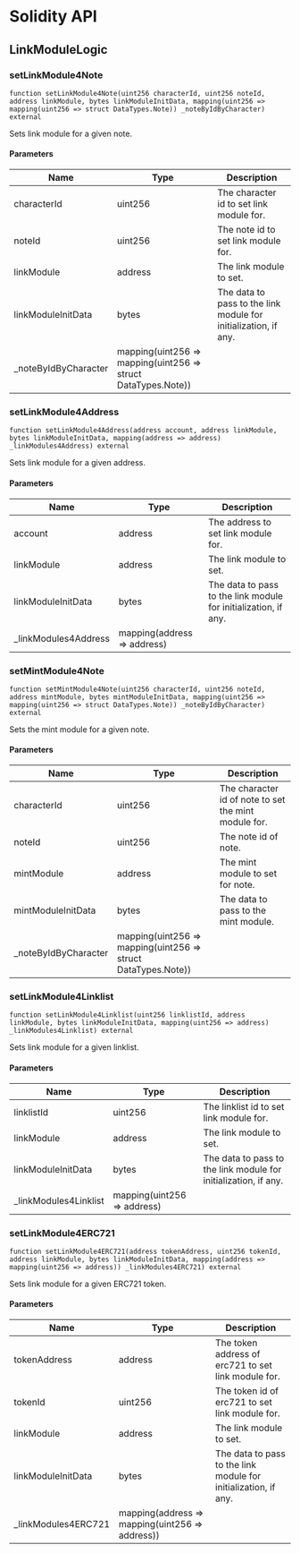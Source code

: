 # Solidity API

## LinkModuleLogic

### setLinkModule4Note

```solidity
function setLinkModule4Note(uint256 characterId, uint256 noteId, address linkModule, bytes linkModuleInitData, mapping(uint256 => mapping(uint256 => struct DataTypes.Note)) _noteByIdByCharacter) external
```

Sets link module for a given note.

#### Parameters

| Name | Type | Description |
| ---- | ---- | ----------- |
| characterId | uint256 | The character id to set link module for. |
| noteId | uint256 | The note id to set link module for. |
| linkModule | address | The link module to set. |
| linkModuleInitData | bytes | The data to pass to the link module for initialization, if any. |
| _noteByIdByCharacter | mapping(uint256 &#x3D;&gt; mapping(uint256 &#x3D;&gt; struct DataTypes.Note)) |  |

### setLinkModule4Address

```solidity
function setLinkModule4Address(address account, address linkModule, bytes linkModuleInitData, mapping(address => address) _linkModules4Address) external
```

Sets link module for a given address.

#### Parameters

| Name | Type | Description |
| ---- | ---- | ----------- |
| account | address | The address to set link module for. |
| linkModule | address | The link module to set. |
| linkModuleInitData | bytes | The data to pass to the link module for initialization, if any. |
| _linkModules4Address | mapping(address &#x3D;&gt; address) |  |

### setMintModule4Note

```solidity
function setMintModule4Note(uint256 characterId, uint256 noteId, address mintModule, bytes mintModuleInitData, mapping(uint256 => mapping(uint256 => struct DataTypes.Note)) _noteByIdByCharacter) external
```

Sets the mint module for a given note.

#### Parameters

| Name | Type | Description |
| ---- | ---- | ----------- |
| characterId | uint256 | The character id of note to set the mint module for. |
| noteId | uint256 | The note id of note. |
| mintModule | address | The mint module to set for note. |
| mintModuleInitData | bytes | The data to pass to the mint module. |
| _noteByIdByCharacter | mapping(uint256 &#x3D;&gt; mapping(uint256 &#x3D;&gt; struct DataTypes.Note)) |  |

### setLinkModule4Linklist

```solidity
function setLinkModule4Linklist(uint256 linklistId, address linkModule, bytes linkModuleInitData, mapping(uint256 => address) _linkModules4Linklist) external
```

Sets link module for a given linklist.

#### Parameters

| Name | Type | Description |
| ---- | ---- | ----------- |
| linklistId | uint256 | The linklist id to set link module for. |
| linkModule | address | The link module to set. |
| linkModuleInitData | bytes | The data to pass to the link module for initialization, if any. |
| _linkModules4Linklist | mapping(uint256 &#x3D;&gt; address) |  |

### setLinkModule4ERC721

```solidity
function setLinkModule4ERC721(address tokenAddress, uint256 tokenId, address linkModule, bytes linkModuleInitData, mapping(address => mapping(uint256 => address)) _linkModules4ERC721) external
```

Sets link module for a given ERC721 token.

#### Parameters

| Name | Type | Description |
| ---- | ---- | ----------- |
| tokenAddress | address | The token address of erc721 to set link module for. |
| tokenId | uint256 | The token id of erc721 to set link module for. |
| linkModule | address | The link module to set. |
| linkModuleInitData | bytes | The data to pass to the link module for initialization, if any. |
| _linkModules4ERC721 | mapping(address &#x3D;&gt; mapping(uint256 &#x3D;&gt; address)) |  |

